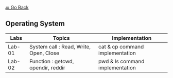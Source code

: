 [🔙 Go Back](https://github.com/Sandip-Kanzariya/5th-Semester)
## Operating System 

|Labs|Topics|Implementation|
|---|---|---|
|Lab-01|System call : Read, Write, Open, Close|cat & cp command implementation| 
|Lab-02|Function : getcwd, opendir, reddir|pwd & ls command implementation| 
